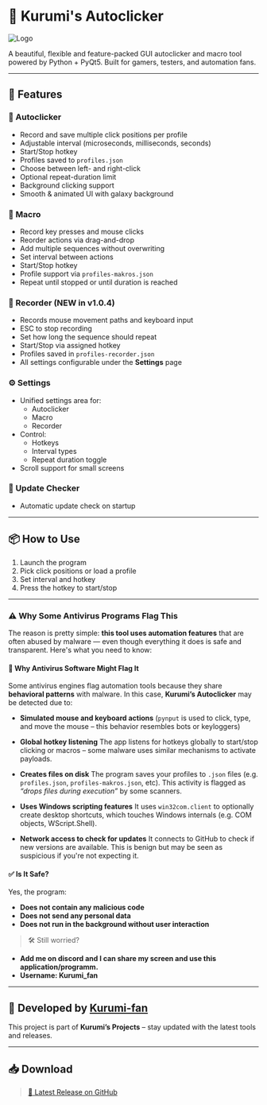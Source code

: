 # 💠 Kurumi's Autoclicker

![Logo](https://imgur.com/b4c8SL1.png)

A beautiful, flexible and feature-packed GUI autoclicker and macro tool powered by Python + PyQt5. Built for gamers, testers, and automation fans.

---

## 🚀 Features

### 🎯 Autoclicker
- Record and save multiple click positions per profile
- Adjustable interval (microseconds, milliseconds, seconds)
- Start/Stop hotkey
- Profiles saved to `profiles.json`
- Choose between left- and right-click
- Optional repeat-duration limit
- Background clicking support
- Smooth & animated UI with galaxy background

### 🧠 Macro
- Record key presses and mouse clicks
- Reorder actions via drag-and-drop
- Add multiple sequences without overwriting
- Set interval between actions
- Start/Stop hotkey
- Profile support via `profiles-makros.json`
- Repeat until stopped or until duration is reached

### 🎥 Recorder (NEW in v1.0.4)
- Records mouse movement paths and keyboard input
- ESC to stop recording
- Set how long the sequence should repeat
- Start/Stop via assigned hotkey
- Profiles saved in `profiles-recorder.json`
- All settings configurable under the **Settings** page

### ⚙️ Settings
- Unified settings area for:
  - Autoclicker
  - Macro
  - Recorder
- Control:
  - Hotkeys
  - Interval types
  - Repeat duration toggle
- Scroll support for small screens

### 🔔 Update Checker
- Automatic update check on startup

---

## 📦 How to Use

1. Launch the program
2. Pick click positions or load a profile
3. Set interval and hotkey
4. Press the hotkey to start/stop

---

### ⚠️ Why Some Antivirus Programs Flag This

The reason is pretty simple: **this tool uses automation features** that are often abused by malware — even though everything it does is safe and transparent. Here's what you need to know:

#### 🧠 Why Antivirus Software Might Flag It

Some antivirus engines flag automation tools because they share **behavioral patterns** with malware. In this case, **Kurumi’s Autoclicker** may be detected due to:

* **Simulated mouse and keyboard actions**
  (`pynput` is used to click, type, and move the mouse – this behavior resembles bots or keyloggers)

* **Global hotkey listening**
  The app listens for hotkeys globally to start/stop clicking or macros – some malware uses similar mechanisms to activate payloads.

* **Creates files on disk**
  The program saves your profiles to `.json` files (e.g. `profiles.json`, `profiles-makros.json`, etc). This activity is flagged as *“drops files during execution”* by some scanners.

* **Uses Windows scripting features**
  It uses `win32com.client` to optionally create desktop shortcuts, which touches Windows internals (e.g. COM objects, WScript.Shell).

* **Network access to check for updates**
  It connects to GitHub to check if new versions are available. This is benign but may be seen as suspicious if you're not expecting it.

#### ✅ Is It Safe?

Yes, the program:

* **Does not contain any malicious code**
* **Does not send any personal data**
* **Does not run in the background without user interaction**

> 🛠️ Still worried? 

* **Add me on discord and I can share my screen and use this application/programm.**
* **Username: Kurumi_fan**

---

## 👤 Developed by [Kurumi-fan](https://github.com/Kurumi-fan)

This project is part of **Kurumi’s Projects** – stay updated with the latest tools and releases.

---

## 📥 Download

> [📁 Latest Release on GitHub](https://github.com/Kurumi-fan/Kurumi-s-autoclicker/releases)
